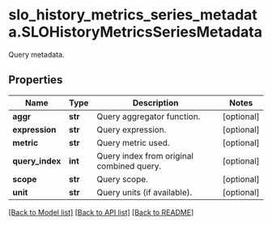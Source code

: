 # slo_history_metrics_series_metadata.SLOHistoryMetricsSeriesMetadata

Query metadata.
## Properties
Name | Type | Description | Notes
------------ | ------------- | ------------- | -------------
**aggr** | **str** | Query aggregator function. | [optional] 
**expression** | **str** | Query expression. | [optional] 
**metric** | **str** | Query metric used. | [optional] 
**query_index** | **int** | Query index from original combined query. | [optional] 
**scope** | **str** | Query scope. | [optional] 
**unit** | **str** | Query units (if available). | [optional] 

[[Back to Model list]](README.md#documentation-for-models) [[Back to API list]](README.md#documentation-for-api-endpoints) [[Back to README]](README.md)


